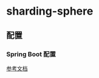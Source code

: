# sharding-sphere

## 配置

### Spring Boot 配置

[参考文档](https://shardingsphere.apache.org/document/legacy/4.x/document/cn/manual/sharding-jdbc/configuration/config-spring-boot/#%E9%85%8D%E7%BD%AE%E9%A1%B9%E8%AF%B4%E6%98%8E)
